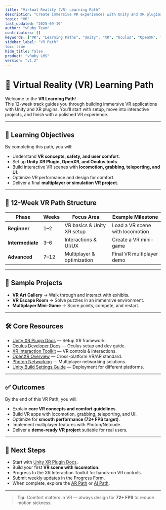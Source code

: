 ```yaml
---
title: "Virtual Reality (VR) Learning Path"
description: "Create immersive VR experiences with Unity and XR plugins in 12 weeks."
topic: "VR"
last_updated: "2025-09-19"
author: "vRuby Team"
contributors: []
keywords: ["VR", "Learning Paths", "Unity", "XR", "Oculus", "OpenXR", "vRuby"]
sidebar_label: "VR Path"
toc: true
hide_title: false
product: "vRuby LMS"
version: "v1.2"
---
```


# 🥽 Virtual Reality (VR) Learning Path

Welcome to the **VR Learning Path**!  
This 12-week track guides you through building immersive VR applications with Unity and XR plugins. You’ll start with setup, move into interactive projects, and finish with a polished VR experience.

---

## 🎯 Learning Objectives
By completing this path, you will:
- Understand **VR concepts, safety, and user comfort**.  
- Set up **Unity XR Plugin, OpenXR, and Oculus tools**.  
- Build interactive VR scenes with **locomotion, grabbing, teleporting, and UI**.  
- Optimize VR performance and design for comfort.  
- Deliver a final **multiplayer or simulation VR project**.  

---

## 📅 12-Week VR Path Structure

| Phase            | Weeks  | Focus Area                  | Example Milestone             |
|------------------|--------|-----------------------------|-------------------------------|
| **Beginner**     | 1–2    | VR basics & Unity XR setup  | Load a VR scene with locomotion |
| **Intermediate** | 3–6    | Interactions & UI/UX        | Create a VR mini-game         |
| **Advanced**     | 7–12   | Multiplayer & optimization  | Final VR multiplayer demo     |

---

## 🧪 Sample Projects
- **VR Art Gallery** → Walk through and interact with exhibits.  
- **VR Escape Room** → Solve puzzles in an immersive environment.  
- **Multiplayer Mini-Game** → Score points, compete, and restart.  

---

## 🛠️ Core Resources
- [Unity XR Plugin Docs](https://docs.unity3d.com/Manual/XRPluginArchitecture.html) — Setup XR framework.  
- [Oculus Developer Docs](https://developer.oculus.com/) — Oculus setup and dev guide.  
- [XR Interaction Toolkit](https://docs.unity3d.com/Packages/com.unity.xr.interaction.toolkit@latest) — VR controls & interactions.  
- [OpenXR Overview](https://www.khronos.org/openxr/) — Cross-platform VR/AR standard.  
- [Photon Networking](https://www.photonengine.com/pun) — Multiplayer networking solutions.  
- [Unity Build Settings Guide](https://docs.unity3d.com/Manual/BuildSettings.html) — Deployment for different platforms.  

---

## ✅ Outcomes
By the end of this VR Path, you will:
- Explain **core VR concepts and comfort guidelines**.  
- Build VR apps with locomotion, grabbing, teleporting, and UI.  
- Optimize for **smooth performance (72+ FPS target)**.  
- Implement multiplayer features with Photon/Netcode.  
- Deliver a **demo-ready VR project** suitable for real users.  

---

## 📌 Next Steps
- Start with [Unity XR Plugin Docs](https://docs.unity3d.com/Manual/XRPluginArchitecture.html).  
- Build your first **VR scene with locomotion**.  
- Progress to the XR Interaction Toolkit for hands-on VR controls.  
- Submit weekly updates in the [Progress Form](../Forms/Weekly_Progress.md).  
- When complete, explore the [AR Path](../AR/README.md) or [AI Path](../AI/README.md).  

---

> **Tip:** Comfort matters in VR — always design for **72+ FPS** to reduce motion sickness.  

